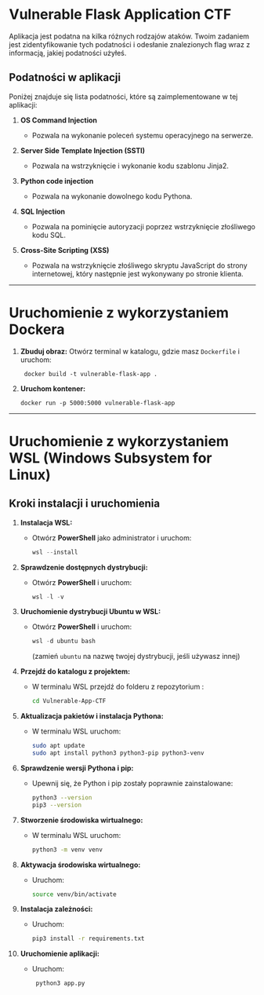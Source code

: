 # Vulnerable Flask Application CTF

Aplikacja jest podatna na kilka różnych rodzajów ataków. Twoim zadaniem jest zidentyfikowanie tych podatności i odesłanie znalezionych flag wraz z informacją, jakiej podatności użyłeś.

## Podatności w aplikacji

Poniżej znajduje się lista podatności, które są zaimplementowane w tej aplikacji:

1.  **OS Command Injection**
    *   Pozwala na wykonanie poleceń systemu operacyjnego na serwerze.

2.  **Server Side Template Injection (SSTI)**
    *   Pozwala na wstrzyknięcie i wykonanie kodu szablonu Jinja2.

3.  **Python code injection**
    *    Pozwala na wykonanie dowolnego kodu Pythona.

4.  **SQL Injection**
    *    Pozwala na pominięcie autoryzacji poprzez wstrzyknięcie złośliwego kodu SQL.

5.  **Cross-Site Scripting (XSS)**
    *    Pozwala na wstrzyknięcie złośliwego skryptu JavaScript do strony internetowej, który następnie jest wykonywany po stronie klienta.

---
# Uruchomienie z wykorzystaniem Dockera
1. **Zbuduj obraz:** Otwórz terminal w katalogu, gdzie masz `Dockerfile` i uruchom:
   
        
        docker build -t vulnerable-flask-app .
        
3.  **Uruchom kontener:**

        
        docker run -p 5000:5000 vulnerable-flask-app
        
---

# Uruchomienie z wykorzystaniem WSL (Windows Subsystem for Linux)

## Kroki instalacji i uruchomienia

1.  **Instalacja WSL:**

    *   Otwórz **PowerShell** jako administrator i uruchom:
        ```powershell
        wsl --install
        ```

2.  **Sprawdzenie dostępnych dystrybucji:**

    *   Otwórz **PowerShell** i uruchom:
        ```powershell
        wsl -l -v
        ```
        
3.  **Uruchomienie dystrybucji Ubuntu w WSL:**

    *   Otwórz **PowerShell** i uruchom:
        ```powershell
        wsl -d ubuntu bash
        ```
        (zamień `ubuntu` na nazwę twojej dystrybucji, jeśli używasz innej)

4. **Przejdź do katalogu z projektem:**
   *   W terminalu WSL przejdź do folderu z repozytorium :
        ```bash
        cd Vulnerable-App-CTF
        ```

5.  **Aktualizacja pakietów i instalacja Pythona:**

    *   W terminalu WSL uruchom:
        ```bash
        sudo apt update
        sudo apt install python3 python3-pip python3-venv
        ```

6.  **Sprawdzenie wersji Pythona i pip:**

    *   Upewnij się, że Python i pip zostały poprawnie zainstalowane:
        ```bash
        python3 --version
        pip3 --version
        ```

7. **Stworzenie środowiska wirtualnego:**
    *   W terminalu WSL uruchom:
         ```bash
         python3 -m venv venv
         ```
8. **Aktywacja środowiska wirtualnego:**
    *   Uruchom:
        ```bash
        source venv/bin/activate
        ```

9.  **Instalacja zależności:**

    *   Uruchom:
        ```bash
        pip3 install -r requirements.txt
        ```

10. **Uruchomienie aplikacji:**
     *  Uruchom:
        ```bash
         python3 app.py
        ```
